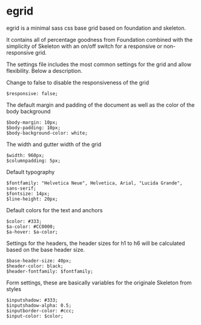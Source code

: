 egrid
=====

egrid is a minimal sass css base grid based on foundation and skeleton.

It contains all of percentage goodness from Foundation combined with the simplicity of Skeleton with an on/off switch for a responsive or non-responsive grid.

The settings file includes the most common settings for the grid and allow flexibility. Below a description.


Change to false to disable the responsiveness of the grid

    $responsive: false;

The default margin and padding of the document as well as the color of the body background

    $body-margin: 10px;
    $body-padding: 10px;
    $body-background-color: white;

The width and gutter width of the grid

    $width: 960px;
    $columnpadding: 5px;

Default typography    

    $fontfamily: "Helvetica Neue", Helvetica, Arial, "Lucida Grande", sans-serif;
    $fontsize: 14px;
    $line-height: 20px;

  
Default colors for the text and anchors

    $color: #333;
    $a-color: #CC0000;
    $a-hover: $a-color;

Settings for the headers, the header sizes for h1 to h6 will be calculated based on the base header size. 

    $base-header-size: 40px;
    $header-color: black;
    $header-fontfamily: $fontfamily;

Form settings, these are basically variables for the originale Skeleton from styles

    $inputshadow: #333;
    $inputshadow-alpha: 0.5;
    $inputborder-color: #ccc;
    $input-color: $color;
    